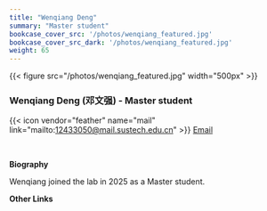 ```yaml
---
title: "Wenqiang Deng"
summary: "Master student"
bookcase_cover_src: '/photos/wenqiang_featured.jpg'
bookcase_cover_src_dark: '/photos/wenqiang_featured.jpg'
weight: 65
---
```



{{< figure src="/photos/wenqiang_featured.jpg" width="500px" >}}

### Wenqiang Deng (邓文强) - Master student

{{< icon vendor="feather" name="mail" link="mailto:12433050@mail.sustech.edu.cn" >}} [Email](mailto:12433050@mail.sustech.edu.cn)

&nbsp;

__Biography__

Wenqiang joined the lab in 2025 as a Master student.

__Other Links__
